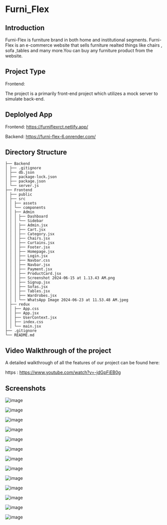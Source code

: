# Furni_Flex


## Introduction

Furni-Flex is furniture brand in both home and institutional segments. Furni-Flex is an e-commerce website that sells furniture realted things like chairs , sofa ,tables and many more.You can buy any  furniture product from the website.

## Project Type

Frontend:

The project is a primarily front-end project which utilizes a mock server to simulate back-end.

## Deplolyed App

Frontend: https://furniflexrct.netlify.app/

Backend: https://furni-flex-6.onrender.com/

## Directory Structure

```
├── Backend
│ ├── .gitignore
│ ├── db.json
│ ├── package-lock.json
│ ├── package.json
│ └── server.js
├── Frontend
│ ├── public
│ ├── src
│ │ ├── assets
│ │ └── components
│ │ ├── Admin
│ │ │ ├── Dashboard
│ │ │ └── Sidebar
│ │ │ ├── Admin.jsx
│ │ │ ├── Cart.jsx
│ │ │ ├── Category.jsx
│ │ │ ├── Chairs.jsx
│ │ │ ├── Curtains.jsx
│ │ │ ├── Footer.jsx
│ │ │ ├── Homepage.jsx
│ │ │ ├── Login.jsx
│ │ │ ├── Navbar.css
│ │ │ ├── Navbar.jsx
│ │ │ ├── Payment.jsx
│ │ │ ├── ProductCard.jsx
│ │ │ ├── Screenshot 2024-06-15 at 1.13.43 AM.png
│ │ │ ├── Signup.jsx
│ │ │ ├── Sofas.jsx
│ │ │ ├── Tables.jsx
│ │ │ ├── Wardrobes.jsx
│ │ │ └── WhatsApp Image 2024-06-23 at 11.53.48 AM.jpeg
│ ├── redux
│ │ ├── App.css
│ │ ├── App.jsx
│ │ ├── UserContext.jsx
│ │ ├── index.css
│ │ └── main.jsx
├── .gitignore
└── README.md
```
## Video Walkthrough of the project

A detailed walkthrough of all the features of our project can be found here:

https : https://www.youtube.com/watch?v=-jdGpFiEB0g

## Screenshots

![image](https://github.com/varshitha-008/Furni_Flex/assets/54645464/383d97ec-f732-46b4-978f-e987a2a5eeb2)

![image](https://github.com/varshitha-008/Furni_Flex/assets/54645464/8a4896d7-e3f4-4bc1-8571-b364f4f78dd8)

![image](https://github.com/varshitha-008/Furni_Flex/assets/54645464/c4363218-37be-4259-aabe-dc5e0c6addeb)

![image](https://github.com/varshitha-008/Furni_Flex/assets/54645464/dffd44b0-19cb-468e-b299-e3c3ff609a34)

![image](https://github.com/varshitha-008/Furni_Flex/assets/54645464/fec7bcfe-f9d8-44f5-b50b-981855dbb56c)

![image](https://github.com/varshitha-008/Furni_Flex/assets/54645464/b962bfb7-4d1c-4b79-9b25-9fe4b1da481f)

![image](https://github.com/varshitha-008/Furni_Flex/assets/54645464/132ed8bf-10e2-4f56-86fc-4d6776675f92)

![image](https://github.com/varshitha-008/Furni_Flex/assets/54645464/817e0928-a564-4de0-a734-c1c421dcac10)

![image](https://github.com/varshitha-008/Furni_Flex/assets/54645464/a38e26b8-929d-45c4-ab9e-747f5c2fc05e)

![image](https://github.com/varshitha-008/Furni_Flex/assets/54645464/414593d0-3d45-4c20-ac88-205238a315aa)

![image](https://github.com/varshitha-008/Furni_Flex/assets/54645464/67bdc67e-df27-4d5b-9ec2-5311204b2858)

![image](https://github.com/varshitha-008/Furni_Flex/assets/54645464/dddbf555-0f7a-46be-93c8-93722e63e860)

![image](https://github.com/varshitha-008/Furni_Flex/assets/54645464/30d3ce26-4932-4666-9631-cdc01fe1e8cf)












